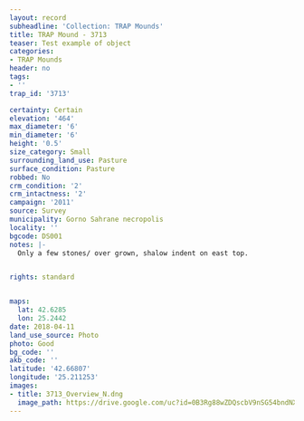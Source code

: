 ```yaml
---
layout: record
subheadline: 'Collection: TRAP Mounds'
title: TRAP Mound - 3713
teaser: Test example of object
categories:
- TRAP Mounds
header: no
tags:
- ''
trap_id: '3713'

certainty: Certain
elevation: '464'
max_diameter: '6'
min_diameter: '6'
height: '0.5'
size_category: Small
surrounding_land_use: Pasture
surface_condition: Pasture
robbed: No
crm_condition: '2'
crm_intactness: '2'
campaign: '2011'
source: Survey
municipality: Gorno Sahrane necropolis
locality: ''
bgcode: DS001
notes: |-
  Only a few stones/ over grown, shalow indent on east top.


rights: standard


maps:
  lat: 42.6285
  lon: 25.2442
date: 2018-04-11
land_use_source: Photo
photo: Good
bg_code: ''
akb_code: ''
latitude: '42.66807'
longitude: '25.211253'
images:
- title: 3713_Overview_N.dng
  image_path: https://drive.google.com/uc?id=0B3Rg88wZDQscbV9nSG54bndNX00
---
```

